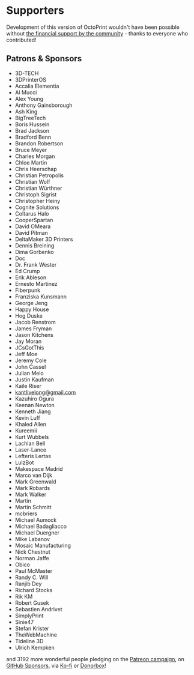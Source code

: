 # Supporters

Development of this version of OctoPrint wouldn't have been possible without
[the financial support by the community](https://support.octoprint.org) -
thanks to everyone who contributed!

## Patrons & Sponsors

  * 3D-TECH
  * 3DPrinterOS
  * Accalia Elementia
  * Al Mucci
  * Alex Young
  * Anthony Gainsborough
  * Ash King
  * BigTreeTech
  * Boris Hussein
  * Brad Jackson
  * Bradford Benn
  * Brandon Robertson
  * Bruce Meyer
  * Charles Morgan
  * Chloe Martin
  * Chris Heerschap
  * Christian Petropolis
  * Christian Wolf
  * Christian Würthner
  * Christoph Sigrist
  * Christopher Heiny
  * Cognite Solutions
  * Coltarus Halo
  * CooperSpartan
  * David OMeara
  * David Pitman
  * DeltaMaker 3D Printers
  * Dennis Breining
  * Dima Gorbenko
  * Doc
  * Dr. Frank Wester
  * Ed Crump
  * Erik Ableson
  * Ernesto Martinez
  * Fiberpunk
  * Franziska Kunsmann
  * George Jeng
  * Happy House
  * Hog Duske
  * Jacob Renstrom
  * James Fryman
  * Jason Kitchens
  * Jay Moran
  * JCsGotThis
  * Jeff Moe
  * Jeremy Cole
  * John Cassel
  * Julian Melo
  * Justin Kaufman
  * Kaile Riser
  * kantlivelong@gmail.com
  * Kazuhiro Ogura
  * Keenan Newton
  * Kenneth Jiang
  * Kevin Luff
  * Khaled Allen
  * Kureemii
  * Kurt Wubbels
  * Lachlan Bell
  * Laser-Lance
  * Lefteris Lertas
  * LulzBot
  * Makespace Madrid
  * Marco van Dijk
  * Mark Greenwald
  * Mark Robards
  * Mark Walker
  * Martin
  * Martin Schmitt
  * mcbriers
  * Michael Aumock
  * Michael Badagliacco
  * Michael Duergner
  * Mike Labanov
  * Mosaic Manufacturing
  * Nick Chestnut
  * Norman Jaffe
  * Obico
  * Paul McMaster
  * Randy C. Will
  * Ranjib Dey
  * Richard Stocks
  * Rik KM
  * Robert Gusek
  * Sebastien Andrivet
  * SimplyPrint
  * Sinie47
  * Stefan Krister
  * TheWebMachine
  * Tideline 3D
  * Ulrich Kempken

and 3192 more wonderful people pledging on the [Patreon campaign](https://patreon.com/foosel), on [GitHub Sponsors](https://github.com/users/foosel/sponsorship), via [Ko-fi](https://ko-fi.com/octoprint) or [Donorbox](https://donorbox.org/support-octoprint?recurring=true)!

